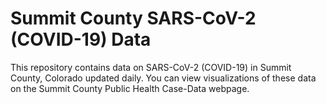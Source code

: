# Summit County SARS-CoV-2 (COVID-19) Data
This repository contains data on SARS-CoV-2 (COVID-19) in Summit County, Colorado updated daily. You can view visualizations of these data on the Summit County Public Health Case-Data webpage.
